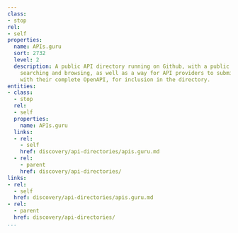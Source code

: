 ```yaml
---
class:
- stop
rel:
- self
properties:
  name: APIs.guru
  sort: 2732
  level: 2
  description: A public API directory running on Github, with a public catalog for
    searching and browsing, as well as a way for API providers to submit a pull request
    with their complete OpenAPI, for inclusion in the directory.
entities:
- class:
  - stop
  rel:
  - self
  properties:
    name: APIs.guru
  links:
  - rel:
    - self
    href: discovery/api-directories/apis.guru.md
  - rel:
    - parent
    href: discovery/api-directories/
links:
- rel:
  - self
  href: discovery/api-directories/apis.guru.md
- rel:
  - parent
  href: discovery/api-directories/
...
```

